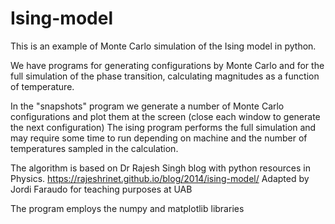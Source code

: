 # Ising-model
This is an example of Monte Carlo simulation of the Ising model in python.

We have programs for generating configurations by Monte Carlo and for the full simulation of the phase transition, calculating magnitudes as a function of temperature.

In the "snapshots" program we generate a number of Monte Carlo configurations and plot them at the screen (close each window to generate the next configuration)
The ising program performs the full simulation and may require some time to run depending on machine and the number of temperatures sampled in the calculation.

The algorithm is based on Dr Rajesh Singh blog with python resources in Physics. 
https://rajeshrinet.github.io/blog/2014/ising-model/
Adapted by Jordi Faraudo for teaching purposes at UAB

The program employs the numpy and matplotlib libraries 
